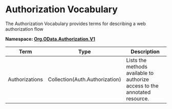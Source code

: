 # Authorization Vocabulary

The Authorization Vocabulary provides terms for describing a web authorization flow

**Namespace: [Org.OData.Authorization.V1](Org.OData.Authorization.V1.xml)**

Term|Type|Description
----|----|-----------
Authorizations|Collection(Auth.Authorization)|Lists the methods available to authorize access to the annotated resource.

